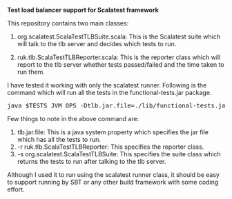 **Test load balancer support for Scalatest framework**

This repository contains two main classes:

1. org.scalatest.ScalaTestTLBSuite.scala: This is the Scalatest suite which will talk to the tlb server and decides which tests to run.

2. ruk.tlb.ScalaTestTLBReporter.scala: This is the reporter class which will report to the tlb server whether tests passed/failed and the time taken to run them.

I have tested it working with only the scalatest runner. Following is the command which will run all the tests in the functional-tests.jar package.

<pre>
java $TESTS_JVM_OPS -Dtlb.jar.file=./lib/functional-tests.jar -cp "./lib/*" org.scalatest.tools.Runner -u reports -r ruk.tlb.ScalaTestTLBReporter -oW -s org.scalatest.ScalaTestTLBSuite
</pre>

Few things to note in the above command are:

1. tlb.jar.file: This is a java system property which specifies the jar file which has all the tests to run.
2. -r ruk.tlb.ScalaTestTLBReporter: This specifies the reporter class.
3. -s org.scalatest.ScalaTestTLBSuite: This specifies the suite class which returns the tests to run after talking to the tlb server.

Although I used it to run using the scalatest runner class, it should be easy to support running by SBT or any other build framework with some coding effort.